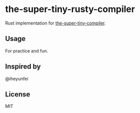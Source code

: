 # the-super-tiny-rusty-compiler

Rust implementation for [the-super-tiny-compiler](https://github.com/jamiebuilds/the-super-tiny-compiler).

## Usage
For practice and fun.

## Inspired by

@iheyunfei


## License

MIT